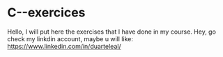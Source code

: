 # C--exercices
Hello, I will put here the exercises that I have done in my course.
Hey, go check my linkdin account, maybe u will like:
https://www.linkedin.com/in/duarteleal/
